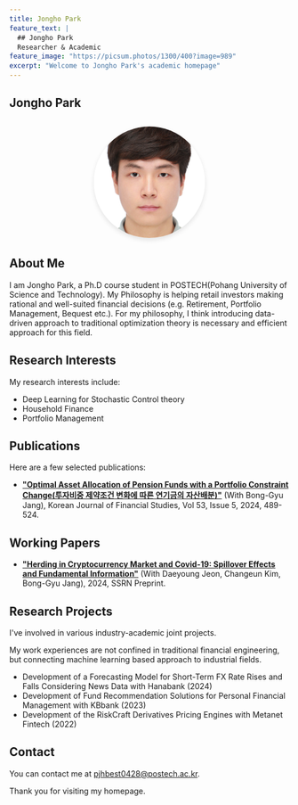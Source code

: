 ```yaml
---
title: Jongho Park
feature_text: |
  ## Jongho Park
  Researcher & Academic
feature_image: "https://picsum.photos/1300/400?image=989"
excerpt: "Welcome to Jongho Park's academic homepage"
---
```


## Jongho Park

<div style="text-align: center; margin: 30px 0;">
  <img src="/assets/images/profile.jpg" alt="Jongho Park" style="width: 200px; height: 200px; border-radius: 50%; object-fit: cover; box-shadow: 0 4px 8px rgba(0,0,0,0.1);">
</div>

## About Me

I am Jongho Park, a Ph.D course student in POSTECH(Pohang University of Science and Technology). 
My Philosophy is helping retail investors making rational and well-suited financial decisions (e.g. Retirement, Portfolio Management, Bequest etc.). For my philosophy, I think introducing data-driven approach to traditional optimization theory is necessary and efficient approach for this field.

## Research Interests

My research interests include:

- Deep Learning for Stochastic Control theory
- Household Finance
- Portfolio Management

## Publications

Here are a few selected publications:

- **["Optimal Asset Allocation of Pension Funds with a Portfolio Constraint Change(투자비중 제약조건 변화에 따른 연기금의 자산배분)"](https://www.e-kjfs.org/upload/pdf/KJFS-2024-10-53-5-489.pdf)** (With Bong-Gyu Jang), Korean Journal of Financial Studies, Vol 53, Issue 5, 2024, 489-524.

## Working Papers
- **["Herding in Cryptocurrency Market and Covid-19: Spillover Effects and Fundamental Information"](https://papers.ssrn.com/sol3/papers.cfm?abstract_id=4759813)** (With Daeyoung Jeon, Changeun Kim, Bong-Gyu Jang), 2024, SSRN Preprint.

## Research Projects

I've involved in various industry-academic joint projects.

My work experiences are not confined in traditional financial engineering, but connecting machine learning based approach to industrial fields.

- Development of a Forecasting Model for Short-Term FX Rate Rises and Falls Considering News Data with Hanabank (2024)
- Development of Fund Recommendation Solutions for Personal Financial Management with KBbank (2023)
- Development of the RiskCraft Derivatives Pricing Engines with Metanet Fintech (2022)

## Contact

You can contact me at [pjhbest0428@postech.ac.kr](mailto:pjhbest0428@postech.ac.kr).

Thank you for visiting my homepage.
